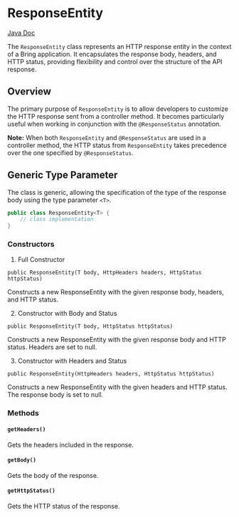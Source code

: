 # ResponseEntity 

[Java Doc](https://BlyznytsiaOrg.github.io/bring-web-javadoc/com/bobocode/bring/web/servlet/http/ResponseEntity.html)

The `ResponseEntity` class represents an HTTP response entity in the context of a Bring application. It encapsulates the response body, headers, and HTTP status, providing flexibility and control over the structure of the API response.

## Overview

The primary purpose of `ResponseEntity` is to allow developers to customize the HTTP response sent from a controller method. It becomes particularly useful when working in conjunction with the `@ResponseStatus` annotation.

**Note:** When both `ResponseEntity` and `@ResponseStatus` are used in a controller method, the HTTP status from `ResponseEntity` takes precedence over the one specified by `@ResponseStatus`.

## Generic Type Parameter

The class is generic, allowing the specification of the type of the response body using the type parameter `<T>`.

```java
public class ResponseEntity<T> {
    // class implementation
}
```

### Constructors

1. Full Constructor
```
public ResponseEntity(T body, HttpHeaders headers, HttpStatus httpStatus)
```
Constructs a new ResponseEntity with the given response body, headers, and HTTP status.

2. Constructor with Body and Status
```
public ResponseEntity(T body, HttpStatus httpStatus)
```
Constructs a new ResponseEntity with the given response body and HTTP status. Headers are set to null.

3. Constructor with Headers and Status
```
public ResponseEntity(HttpHeaders headers, HttpStatus httpStatus)
```
Constructs a new ResponseEntity with the given headers and HTTP status. The response body is set to null.

### Methods

#### `getHeaders()`
Gets the headers included in the response.

#### `getBody()`
Gets the body of the response.

#### `getHttpStatus()`
Gets the HTTP status of the response.